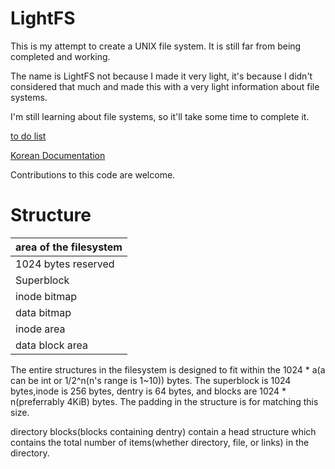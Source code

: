 # LightFS
This is my attempt to create a UNIX file system. It is still far from being completed and working.

The name is LightFS not because I made it very light, it's because I didn't considered that much and made this with a very light information about file systems.

I'm still learning about file systems, so it'll take some time to complete it.

[to do list](todo.md)

[Korean Documentation](https://erikkim27.notion.site/LightFS-0971ce0a06a648a8b92a4cdf36e7749d)

Contributions to this code are welcome.

# Structure
| area of the filesystem |
| ---------- |
| 1024 bytes reserved |
| Superblock |
| inode bitmap |
| data bitmap |
| inode area |
| data block area |

The entire structures in the filesystem is designed to fit within the 1024 * a(a can be int or 1/2^n(n's range is 1~10)) bytes. The superblock is 1024 bytes,inode is 256 bytes, dentry is 64 bytes, and blocks are 1024 * n(preferrably 4KiB) bytes. The padding in the structure is for matching this size.

directory blocks(blocks containing dentry) contain a head structure which contains the total number of items(whether directory, file, or links) in the directory.
